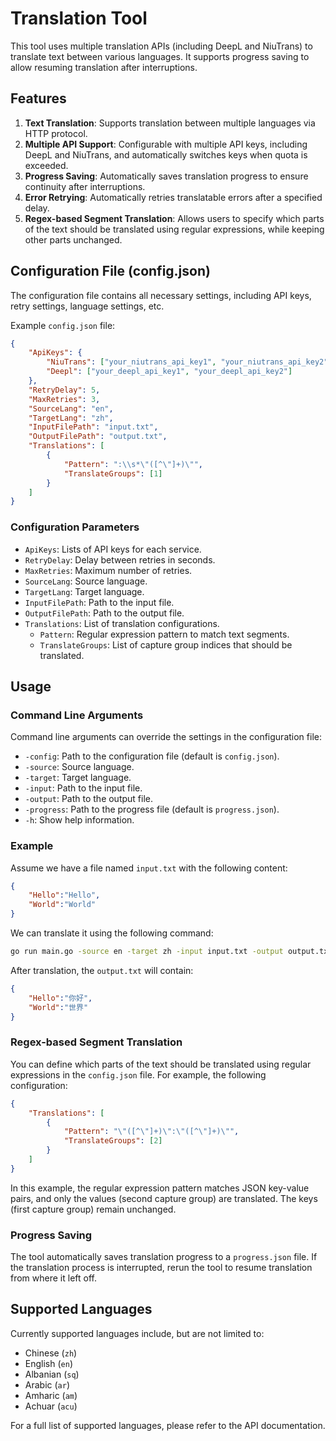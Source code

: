 # Translation Tool

This tool uses multiple translation APIs (including DeepL and NiuTrans) to translate text between various languages. It supports progress saving to allow resuming translation after interruptions.

## Features

1. **Text Translation**: Supports translation between multiple languages via HTTP protocol.
2. **Multiple API Support**: Configurable with multiple API keys, including DeepL and NiuTrans, and automatically switches keys when quota is exceeded.
3. **Progress Saving**: Automatically saves translation progress to ensure continuity after interruptions.
4. **Error Retrying**: Automatically retries translatable errors after a specified delay.
5. **Regex-based Segment Translation**: Allows users to specify which parts of the text should be translated using regular expressions, while keeping other parts unchanged.

## Configuration File (config.json)

The configuration file contains all necessary settings, including API keys, retry settings, language settings, etc.

Example `config.json` file:

```json
{
    "ApiKeys": {
        "NiuTrans": ["your_niutrans_api_key1", "your_niutrans_api_key2"],
        "Deepl": ["your_deepl_api_key1", "your_deepl_api_key2"]
    },
    "RetryDelay": 5,
    "MaxRetries": 3,
    "SourceLang": "en",
    "TargetLang": "zh",
    "InputFilePath": "input.txt",
    "OutputFilePath": "output.txt",
    "Translations": [
        {
            "Pattern": ":\\s*\"([^\"]+)\"",
            "TranslateGroups": [1]
        }
    ]
}
```

### Configuration Parameters

- `ApiKeys`: Lists of API keys for each service.
- `RetryDelay`: Delay between retries in seconds.
- `MaxRetries`: Maximum number of retries.
- `SourceLang`: Source language.
- `TargetLang`: Target language.
- `InputFilePath`: Path to the input file.
- `OutputFilePath`: Path to the output file.
- `Translations`: List of translation configurations.
    - `Pattern`: Regular expression pattern to match text segments.
    - `TranslateGroups`: List of capture group indices that should be translated.

## Usage

### Command Line Arguments

Command line arguments can override the settings in the configuration file:

- `-config`: Path to the configuration file (default is `config.json`).
- `-source`: Source language.
- `-target`: Target language.
- `-input`: Path to the input file.
- `-output`: Path to the output file.
- `-progress`: Path to the progress file (default is `progress.json`).
- `-h`: Show help information.

### Example

Assume we have a file named `input.txt` with the following content:

```json
{
    "Hello":"Hello",
    "World":"World"
}
```

We can translate it using the following command:

```sh
go run main.go -source en -target zh -input input.txt -output output.txt
```

After translation, the `output.txt` will contain:

```json
{
    "Hello":"你好",
    "World":"世界"
}
```

### Regex-based Segment Translation

You can define which parts of the text should be translated using regular expressions in the `config.json` file. For example, the following configuration:

```json
{
    "Translations": [
        {
            "Pattern": "\"([^\"]+)\":\"([^\"]+)\"",
            "TranslateGroups": [2]
        }
    ]
}
```

In this example, the regular expression pattern matches JSON key-value pairs, and only the values (second capture group) are translated. The keys (first capture group) remain unchanged.

### Progress Saving

The tool automatically saves translation progress to a `progress.json` file. If the translation process is interrupted, rerun the tool to resume translation from where it left off.

## Supported Languages

Currently supported languages include, but are not limited to:

- Chinese (`zh`)
- English (`en`)
- Albanian (`sq`)
- Arabic (`ar`)
- Amharic (`am`)
- Achuar (`acu`)

For a full list of supported languages, please refer to the API documentation.
